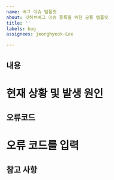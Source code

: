 ```yaml
---
name: 버그 이슈 템플릿
about: 깃허브버그 이슈 등록을 위한 공통 템플릿
title: ''
labels: bug
assignees: jeonghyeok-Lee

---
```


## 내용
# 현재 상황 및 발생 원인

## 오류코드
# 오류 코드를 입력

## 참고 사항
